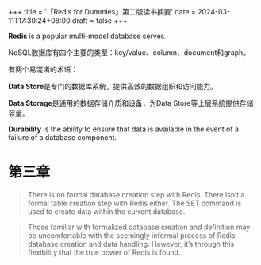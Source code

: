 +++
title = '「Redis for Dummies」第二版读书摘要'
date = 2024-03-11T17:30:24+08:00
draft = false
+++

**Redis** is a popular multi-model database server.

NoSQL数据库有四个主要的类型：key/value、column、document和graph。

有两个易混淆的术语：

**Data Store**是专门的数据库系统，提供高效的数据组织和访问能力。

**Data Storage**是通用的数据存储介质和设备，为Data Store等上层系统提供存储容量。

**Durability** is the ability to ensure that data is available in the event of a failure of a database component.

# 第三章

> There is no formal database creation step with Redis. There isn’t a formal table creation step with Redis either. The SET command is used to create data within the current database.

> Those familiar with formalized database creation and definition may be uncomfortable with the seemingly informal process of Redis database creation and data handling. However, it’s through this flexibility that the true power of Redis is found.
